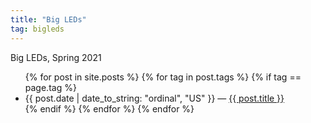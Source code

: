 ```yaml
---
title: "Big LEDs"
tag: bigleds
---
```

Big LEDs, Spring 2021
<ul>
{% for post in site.posts %}
{% for tag in post.tags %}
{% if tag == page.tag %}
    <li>
        {{ post.date | date_to_string: "ordinal", "US" }} — <a href="{{ post.url }}">{{ post.title }}</a>
    </li>
{% endif %}
{% endfor %}
{% endfor %}
</ul>